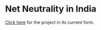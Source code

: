 # Net Neutrality in India

[Click here](http://www.gurmanbh.github.io/netneutrality-india) for the project in its current form.
